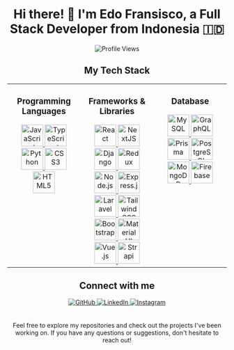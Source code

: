 <h1 align="center">Hi there! 👋 I'm Edo Fransisco, a Full Stack Developer from Indonesia 🇮🇩</h1>

<p align="center">
  <img src="https://komarev.com/ghpvc/?username=edofransisco011&&style=flat-square" alt="Profile Views">
</p>

<h2 align="center">My Tech Stack</h2>

<table align="center">
  <tr>
    <td valign="top" width="33%">
      <h3 align="center">Programming Languages</h3>
      <div align="center">
        <a href="https://www.javascript.com/" target="_blank">
          <img src="https://profilinator.rishav.dev/skills-assets/javascript-original.svg" alt="JavaScript" height="50" />
        </a>
        <a href="https://www.typescriptlang.org/" target="_blank">
          <img src="https://profilinator.rishav.dev/skills-assets/typescript-original.svg" alt="TypeScript" height="50" />
        </a>
        <a href="https://www.python.org/" target="_blank">
          <img src="https://profilinator.rishav.dev/skills-assets/python-original.svg" alt="Python" height="50" />
        </a>
        <a href="https://www.w3schools.com/css/" target="_blank">
          <img src="https://profilinator.rishav.dev/skills-assets/css3-original-wordmark.svg" alt="CSS3" height="50" />
        </a>
        <a href="https://en.wikipedia.org/wiki/HTML5" target="_blank">
          <img src="https://profilinator.rishav.dev/skills-assets/html5-original-wordmark.svg" alt="HTML5" height="50" />
        </a>
      </div>
    </td>
    <td valign="top" width="33%">
      <h3 align="center">Frameworks & Libraries</h3>
      <div align="center">
        <a href="https://reactjs.org/" target="_blank">
          <img src="https://profilinator.rishav.dev/skills-assets/react-original-wordmark.svg" alt="React" height="50" />
        </a>
        <a href="https://nextjs.org/" target="_blank">
          <img src="https://profilinator.rishav.dev/skills-assets/nextjs.png" alt="NextJS" height="50" />
        </a>
        <a href="https://www.djangoproject.com/" target="_blank">
          <img src="https://profilinator.rishav.dev/skills-assets/django-original.svg" alt="Django" height="50" />
        </a>
        <a href="https://redux.js.org/" target="_blank">
          <img src="https://profilinator.rishav.dev/skills-assets/redux-original.svg" alt="Redux" height="50" />
        </a>
        <a href="https://nodejs.org/" target="_blank">
          <img src="https://profilinator.rishav.dev/skills-assets/nodejs-original-wordmark.svg" alt="Node.js" height="50" />
        </a>
        <a href="https://expressjs.com/" target="_blank">
          <img src="https://profilinator.rishav.dev/skills-assets/express-original-wordmark.svg" alt="Express.js" height="50" />
        </a>
        <a href="https://laravel.com/" target="_blank">
          <img src="https://profilinator.rishav.dev/skills-assets/laravel-plain-wordmark.svg" alt="Laravel" height="50" />
        </a>
        <a href="https://www.tailwindcss.com/" target="_blank">
          <img src="https://profilinator.rishav.dev/skills-assets/tailwindcss.svg" alt="Tailwind CSS" height="50" />
        </a>
        <a href="https://getbootstrap.com/docs/3.4/javascript/" target="_blank">
          <img src="https://profilinator.rishav.dev/skills-assets/bootstrap-plain.svg" alt="Bootstrap" height="50" />
        </a>
        <a href="https://mui.com/" target="_blank">
          <img src="https://profilinator.rishav.dev/skills-assets/mui.png" alt="Material UI" height="50" />
        </a>
        <a href="https://vuejs.org/" target="_blank">
          <img src="https://profilinator.rishav.dev/skills-assets/vuejs-original-wordmark.svg" alt="Vue.js" height="50" />
        </a>
        <a href="https://www.strapi.io/" target="_blank">
          <img src="https://profilinator.rishav.dev/skills-assets/strapi.svg" alt="Strapi" height="50" />
        </a>
      </div>
    </td>
    <td valign="top" width="33%">
      <h3 align="center">Database</h3>
      <div align="center">
        <a href="https://www.mysql.com/" target="_blank">
          <img src="https://profilinator.rishav.dev/skills-assets/mysql-original-wordmark.svg" alt="MySQL" height="50" />
        </a>
        <a href="https://graphql.org/" target="_blank">
          <img src="https://profilinator.rishav.dev/skills-assets/graphql.png" alt="GraphQL" height="50" />
        </a>
        <a href="https://www.prisma.io/" target="_blank">
          <img src="https://profilinator.rishav.dev/skills-assets/prisma.png" alt="Prisma" height="50" />
        </a>
        <a href="https://www.postgresql.org/" target="_blank">
          <img src="https://profilinator.rishav.dev/skills-assets/postgresql-original-wordmark.svg" alt="PostgreSQL" height="50" />
        </a>
        <a href="https://www.mongodb.com/" target="_blank">
          <img src="https://profilinator.rishav.dev/skills-assets/mongodb-original-wordmark.svg" alt="MongoDB" height="50" />
        </a>
        <a href="https://firebase.google.com/" target="_blank">
          <img src="https://profilinator.rishav.dev/skills-assets/firebase.png" alt="Firebase" height="50" />
        </a>
      </div>
    </td>
  </tr>
</table>

<h2 align="center">Connect with me</h2>

<div align="center">
  <a href="https://github.com/edofransisco011" target="_blank">
    <img src="https://img.shields.io/badge/github-%2324292e.svg?&style=for-the-badge&logo=github&logoColor=white" alt="GitHub" style="margin-bottom: 5px;" />
  </a>
  <a href="https://www.linkedin.com/in/edo-fransisco-profile/" target="_blank">
    <img src="https://img.shields.io/badge/linkedin-%231E77B5.svg?&style=for-the-badge&logo=linkedin&logoColor=white" alt="LinkedIn" style="margin-bottom: 5px;" />
  </a>
  <a href="https://www.instagram.com/_edo.fransisco/" target="_blank">
    <img src="https://img.shields.io/badge/instagram-%23000000.svg?&style=for-the-badge&logo=instagram&logoColor=white" alt="Instagram" style="margin-bottom: 5px;" />
  </a>
</div>

<br/>

<p align="center">Feel free to explore my repositories and check out the projects I've been working on. If you have any questions or suggestions, don't hesitate to reach out!</p>
